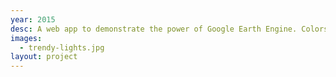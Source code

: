 ```yaml
---
year: 2015
desc: A web app to demonstrate the power of Google Earth Engine. Colors visualize the per-pixel linear trend of nighttime light intensity from 1992 to 2012. Red is positive slope (brightening); blue is negative slope (dimming); green is flat slope and positive intercept (staying lit). Hat tip to Mike Dixon for the visualization parameters.
images:
  - trendy-lights.jpg
layout: project
---
```

